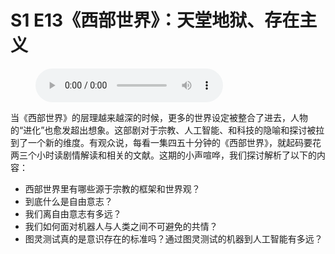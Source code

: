 # S1 E13《西部世界》：天堂地狱、存在主义

<figure>
    <figcaption></figcaption>
    <audio
        controls
        src="./audio.mp3">
            Your browser does not support the
            <code>audio</code> element.
    </audio>
</figure>

<p>当《西部世界》的层理越来越深的时候，更多的世界设定被整合了进去，人物的“进化”也愈发超出想象。这部剧对于宗教、人工智能、和科技的隐喻和探讨被拉到了一个新的维度。有观众说，每看一集四五十分钟的《西部世界》，就起码要花两三个小时读剧情解读和相关的文献。这期的小声喧哗，我们探讨解析了以下的内容：</p>
<div class="block-list"><ul>
<li>西部世界里有哪些源于宗教的框架和世界观？</li>
<li>到底什么是自由意志？</li>
<li>我们离自由意志有多远？</li>
<li>我们如何面对机器人与人类之间不可避免的共情？</li>
<li>图灵测试真的是意识存在的标准吗？通过图灵测试的机器到人工智能有多远？</li>
</ul>
</div>
